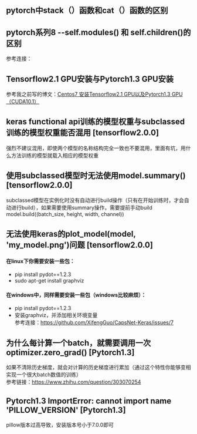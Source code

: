 

## pytorch中stack（）函数和cat（）函数的区别



## pytorch系列8 --self.modules() 和 self.children()的区别

参考连接：[]()

## Tensorflow2.1 GPU安装与Pytorch1.3 GPU安装

参考我之前写的博文：[Centos7 安装Tensorflow2.1 GPU以及Pytorch1.3 GPU（CUDA10.1）](https://blog.csdn.net/qq_37541097/article/details/103933366)


## keras functional api训练的模型权重与subclassed训练的模型权重能否混用 [tensorflow2.0.0]
强烈不建议混用，即使两个模型的名称结构完全一致也不要混用，里面有坑，用什么方法训练的模型就载入相应的模型权重


## 使用subclassed模型时无法使用model.summary() [tensorflow2.0.0]
subclassed模型在实例化时没有自动进行build操作（只有在开始训练时，才会自动进行build），如果需要使用summary操作，需要提前手动build  
model.build((batch_size, height, width, channel))


## 无法使用keras的plot_model(model, 'my_model.png')问题 [tensorflow2.0.0]
#### 在linux下你需要安装一些包：
* pip install pydot==1.2.3
* sudo apt-get install graphviz   
#### 在windows中，同样需要安装一些包（windows比较麻烦）：
* pip install pydot==1.2.3
* 安装graphviz，并添加相关环境变量  
参考连接：https://github.com/XifengGuo/CapsNet-Keras/issues/7

## 为什么每计算一个batch，就需要调用一次optimizer.zero_grad() [Pytorch1.3]   
如果不清除历史梯度，就会对计算的历史梯度进行累加（通过这个特性你能够变相实现一个很大batch数值的训练）   
参考链接：https://www.zhihu.com/question/303070254    

## Pytorch1.3 ImportError: cannot import name 'PILLOW_VERSION' [Pytorch1.3]  
pillow版本过高导致，安装版本号小于7.0.0即可